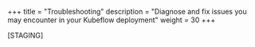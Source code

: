 +++
title = "Troubleshooting"
description = "Diagnose and fix issues you may encounter in your Kubeflow deployment"
weight = 30
+++

[STAGING]